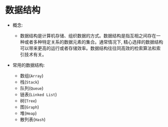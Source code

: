 # 数据结构
- 概念:
    - 数据结构是计算机存储、组织数据的方式。数据结构是指互相之间存在一种或者多种特定关系的数据元素的集合。通常情况下, 精心选择的数据结构可以带来更高的运行或者存储效率。数据结构往往同高效的检索算法和索引技术有关。

- 常用的数据结构:
    - 数组(`Array`)
    - 栈(`Stack`)
    - 队列(`Queue`)
    - 链表(`Linked List`)
    - 树(`Tree`)
    - 图(`Graph`)
    - 堆(`Heap`)
    - 散列表(`Hash`)